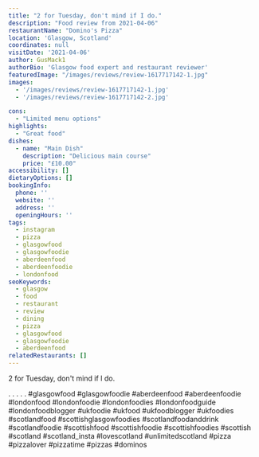 ```yaml
---
title: "2 for Tuesday, don't mind if I do."
description: "Food review from 2021-04-06"
restaurantName: "Domino's Pizza"
location: 'Glasgow, Scotland'
coordinates: null
visitDate: '2021-04-06'
author: GusMack1
authorBio: 'Glasgow food expert and restaurant reviewer'
featuredImage: "/images/reviews/review-1617717142-1.jpg"
images:
  - '/images/reviews/review-1617717142-1.jpg'
  - '/images/reviews/review-1617717142-2.jpg'

cons:
  - "Limited menu options"
highlights:
  - "Great food"
dishes:
  - name: "Main Dish"
    description: "Delicious main course"
    price: "£10.00"
accessibility: []
dietaryOptions: []
bookingInfo:
  phone: ''
  website: ''
  address: ''
  openingHours: ''
tags:
  - instagram
  - pizza
  - glasgowfood
  - glasgowfoodie
  - aberdeenfood
  - aberdeenfoodie
  - londonfood
seoKeywords:
  - glasgow
  - food
  - restaurant
  - review
  - dining
  - pizza
  - glasgowfood
  - glasgowfoodie
  - aberdeenfood
relatedRestaurants: []
---
```

2 for Tuesday, don't mind if I do.

.
.
.
.
.
#glasgowfood #glasgowfoodie #aberdeenfood #aberdeenfoodie #londonfood #londonfoodie #londonfoodies #londonfoodguide #londonfoodblogger #ukfoodie #ukfood #ukfoodblogger #ukfoodies #scotlandfood #scottishglasgowfoodies #scotlandfoodanddrink #scotlandfoodie #scottishfood #scottishfoodie #scottishfoodies #scottish #scotland #scotland_insta #lovescotland #unlimitedscotland #pizza #pizzalover #pizzatime #pizzas #dominos
